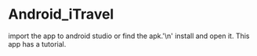 # Android_iTravel

import the app to android studio or find the apk.'\n'
install and open it. 
This app has a tutorial.
